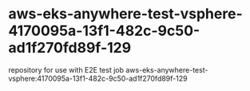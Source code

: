 # aws-eks-anywhere-test-vsphere-4170095a-13f1-482c-9c50-ad1f270fd89f-129
repository for use with E2E test job aws-eks-anywhere-test-vsphere:4170095a-13f1-482c-9c50-ad1f270fd89f-129

